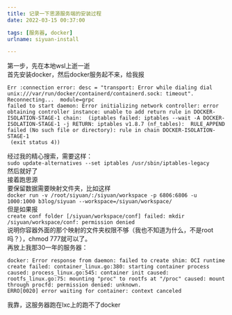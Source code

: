 ```yaml
---
title: 记录一下思源服务端的安装过程
date: 2022-03-15 00:37:00

tags: [服务器, docker]
urlname: siyuan-install

---
```


第一步，先在本地wsl上逝一逝  
首先安装docker，然后docker服务起不来，给我报  

```
Err :connection error: desc = "transport: Error while dialing dial unix:///var/run/docker/containerd/containerd.sock: timeout". Reconnecting...  module=grpc
failed to start daemon: Error initializing network controller: error obtaining controller instance: unable to add return rule in DOCKER-ISOLATION-STAGE-1 chain:  (iptables failed: iptables --wait -A DOCKER-ISOLATION-STAGE-1 -j RETURN: iptables v1.8.7 (nf_tables):  RULE_APPEND failed (No such file or directory): rule in chain DOCKER-ISOLATION-STAGE-1
 (exit status 4))
```

经过我的精心搜索，需要这样：  
`sudo update-alternatives --set iptables /usr/sbin/iptables-legacy`  
然后就好了  
接着跑思源  
要保留数据需要映射文件夹，比如这样  
`docker run -v /root/siyuan/:/siyuan/workspace -p 6806:6806 -u 1000:1000 b3log/siyuan --workspace=/siyuan/workspace/`  
但是如果报  
`create conf folder [/siyuan/workspace/conf] failed: mkdir /siyuan/workspace/conf: permission denied`  
说明你容器外面的那个映射的文件夹权限不够（我也不知道为什么，不是root吗？），chmod 777就可以了。  
再放上我那30一年的服务器：

```
docker: Error response from daemon: failed to create shim: OCI runtime create failed: container_linux.go:380: starting container process caused: process_linux.go:545: container init caused: rootfs_linux.go:75: mounting "proc" to rootfs at "/proc" caused: mount through procfd: permission denied: unknown.
ERRO[0020] error waiting for container: context canceled
```

我靠，这服务器跑在lxc上的跑不了docker
